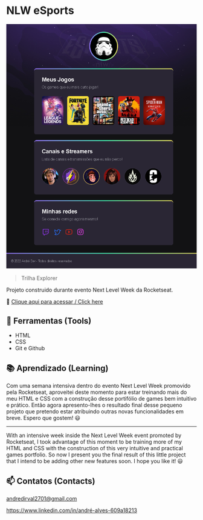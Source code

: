# NLW eSports

![preview](./github/preview.png)

> Trilha Explorer

Projeto construido durante evento Next Level Week da Rocketseat.

🔗 [Clique aqui para acessar / Click here](https://uneighbor.github.io/nlw-esports-explorer)


## 🔨 Ferramentas (Tools)

- HTML
- CSS
- Git e Github

## 📚 Aprendizado (Learning)

Com uma semana intensiva dentro do evento Next Level Week promovido pela Rocketseat, aproveitei deste momento para estar treinando mais do meu HTML e CSS com a construção desse portifólio de games bem intuitivo e prático. Então agora apresento-lhes o resultado final desse pequeno projeto que pretendo estar atribuindo outras novas funcionalidades em breve. Espero que gostem! 😃

---

With an intensive week inside the Next Level Week event promoted by Rocketseat, I took advantage of this moment to be training more of my HTML and CSS with the construction of this very intuitive and practical games portfolio. So now I present you the final result of this little project that I intend to be adding other new features soon. I hope you like it! 😃

## 📫 Contatos (Contacts)

andredirval2701@gmail.com

https://www.linkedin.com/in/andré-alves-609a18213

